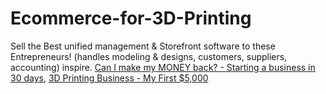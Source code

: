 # Ecommerce-for-3D-Printing
Sell the Best unified management &amp; Storefront software to these Entrepreneurs! (handles modeling &amp; designs, customers, suppliers, accounting) inspire. [Can I make my MONEY back? - Starting a business in 30 days](https://youtu.be/v2G8rlKiJyo), [3D Printing Business - My First $5,000](https://youtu.be/PVGLlToAO28)
